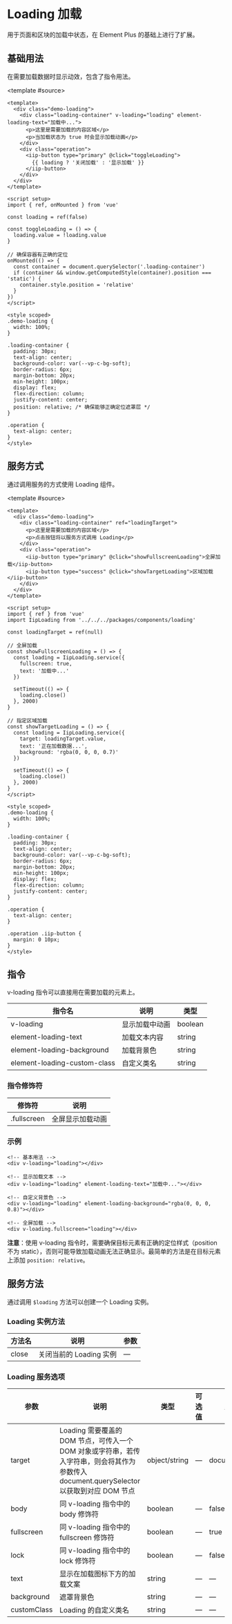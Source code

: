 # Loading 加载

用于页面和区块的加载中状态，在 Element Plus 的基础上进行了扩展。

## 基础用法

在需要加载数据时显示动效，包含了指令用法。

<demo>
  <LoadingBasic />
  
  <template #source>

```vue
<template>
  <div class="demo-loading">
    <div class="loading-container" v-loading="loading" element-loading-text="加载中...">
      <p>这里是需要加载的内容区域</p>
      <p>当加载状态为 true 时会显示加载动画</p>
    </div>
    <div class="operation">
      <iip-button type="primary" @click="toggleLoading">
        {{ loading ? '关闭加载' : '显示加载' }}
      </iip-button>
    </div>
  </div>
</template>

<script setup>
import { ref, onMounted } from 'vue'

const loading = ref(false)

const toggleLoading = () => {
  loading.value = !loading.value
}

// 确保容器有正确的定位
onMounted(() => {
  const container = document.querySelector('.loading-container')
  if (container && window.getComputedStyle(container).position === 'static') {
    container.style.position = 'relative'
  }
})
</script>

<style scoped>
.demo-loading {
  width: 100%;
}

.loading-container {
  padding: 30px;
  text-align: center;
  background-color: var(--vp-c-bg-soft);
  border-radius: 6px;
  margin-bottom: 20px;
  min-height: 100px;
  display: flex;
  flex-direction: column;
  justify-content: center;
  position: relative; /* 确保能够正确定位遮罩层 */
}

.operation {
  text-align: center;
}
</style>
```

  </template>
</demo>

## 服务方式

通过调用服务的方式使用 Loading 组件。

<demo>
  <LoadingService />
  
  <template #source>

```vue
<template>
  <div class="demo-loading">
    <div class="loading-container" ref="loadingTarget">
      <p>这里是需要加载的内容区域</p>
      <p>点击按钮将以服务方式调用 Loading</p>
    </div>
    <div class="operation">
      <iip-button type="primary" @click="showFullscreenLoading">全屏加载</iip-button>
      <iip-button type="success" @click="showTargetLoading">区域加载</iip-button>
    </div>
  </div>
</template>

<script setup>
import { ref } from 'vue'
import IipLoading from '../../../packages/components/loading'

const loadingTarget = ref(null)

// 全屏加载
const showFullscreenLoading = () => {
  const loading = IipLoading.service({
    fullscreen: true,
    text: '加载中...'
  })
  
  setTimeout(() => {
    loading.close()
  }, 2000)
}

// 指定区域加载
const showTargetLoading = () => {
  const loading = IipLoading.service({
    target: loadingTarget.value,
    text: '正在加载数据...',
    background: 'rgba(0, 0, 0, 0.7)'
  })
  
  setTimeout(() => {
    loading.close()
  }, 2000)
}
</script>

<style scoped>
.demo-loading {
  width: 100%;
}

.loading-container {
  padding: 30px;
  text-align: center;
  background-color: var(--vp-c-bg-soft);
  border-radius: 6px;
  margin-bottom: 20px;
  min-height: 100px;
  display: flex;
  flex-direction: column;
  justify-content: center;
}

.operation {
  text-align: center;
}

.operation .iip-button {
  margin: 0 10px;
}
</style>
```

  </template>
</demo>

## 指令

v-loading 指令可以直接用在需要加载的元素上。

| 指令名 | 说明 | 类型 |
|------|------|------|
| v-loading | 显示加载中动画 | boolean |
| element-loading-text | 加载文本内容 | string |
| element-loading-background | 加载背景色 | string |
| element-loading-custom-class | 自定义类名 | string |

### 指令修饰符

| 修饰符 | 说明 |
|------|------|
| .fullscreen | 全屏显示加载动画 |

### 示例

```vue
<!-- 基本用法 -->
<div v-loading="loading"></div>

<!-- 显示加载文本 -->
<div v-loading="loading" element-loading-text="加载中..."></div>

<!-- 自定义背景色 -->
<div v-loading="loading" element-loading-background="rgba(0, 0, 0, 0.8)"></div>

<!-- 全屏加载 -->
<div v-loading.fullscreen="loading"></div>
```

**注意**：使用 v-loading 指令时，需要确保目标元素有正确的定位样式（position 不为 static），否则可能导致加载动画无法正确显示。最简单的方法是在目标元素上添加 `position: relative`。

## 服务方法

通过调用 `$loading` 方法可以创建一个 Loading 实例。

### Loading 实例方法

| 方法名 | 说明 | 参数 |
|------|------|------|
| close | 关闭当前的 Loading 实例 | — |

### Loading 服务选项

| 参数 | 说明 | 类型 | 可选值 | 默认值 |
|------|------|------|------|------|
| target | Loading 需要覆盖的 DOM 节点，可传入一个 DOM 对象或字符串，若传入字符串，则会将其作为参数传入 document.querySelector 以获取到对应 DOM 节点 | object/string | — | document.body |
| body | 同 v-loading 指令中的 body 修饰符 | boolean | — | false |
| fullscreen | 同 v-loading 指令中的 fullscreen 修饰符 | boolean | — | true |
| lock | 同 v-loading 指令中的 lock 修饰符 | boolean | — | false |
| text | 显示在加载图标下方的加载文案 | string | — | — |
| background | 遮罩背景色 | string | — | — |
| customClass | Loading 的自定义类名 | string | — | — |
